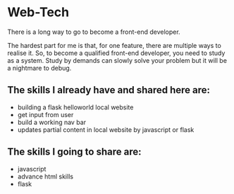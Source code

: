 # Web-Tech

There is a long way to go to become a front-end developer.

The hardest part for me is that, for one feature, there are multiple ways to realise it. 
So, to become a qualified front-end developer, you need to study as a system.
Study by demands can slowly solve your problem but it will be a nightmare to debug.

## The skills I already have and shared here are:
* building a flask helloworld local website
* get input from user
* build a working nav bar
* updates partial content in local website by javascript or flask

## The skills I going to share are:
* javascript
* advance html skills
* flask 